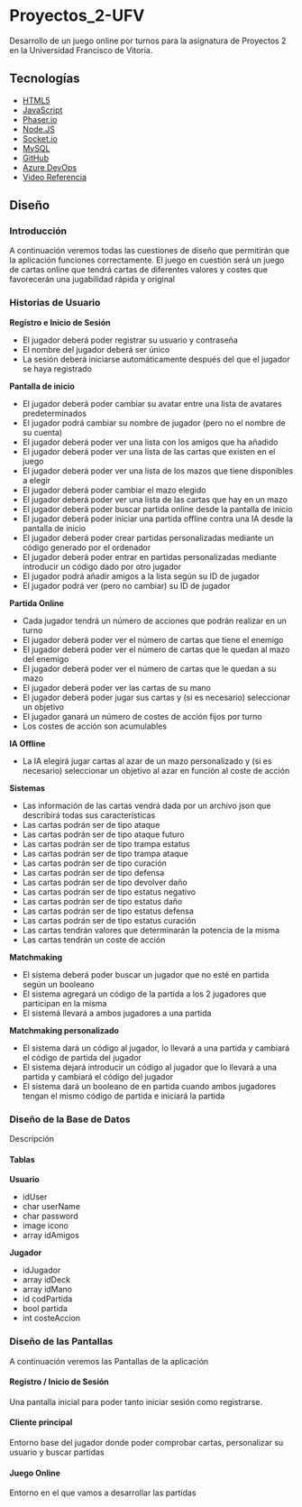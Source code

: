 # Proyectos_2-UFV
Desarrollo de un juego online por turnos para la asignatura de Proyectos 2 en la Universidad Francisco de Vitoria.

## Tecnologías

+ [HTML5](https://www.w3schools.com/html/)
+ [JavaScript](https://www.javascript.com/)
+ [Phaser.io](https://phaser.io/ "Librería de Game Development")
+ [Node.JS](https://nodejs.org/en/ "Servidor")
+ [Socket.io](https://socket.io/ "Conexión con la Base de Datos")
+ [MySQL](https://www.mysql.com/ "Base de Datos")
+ [GitHub](github.com "Repositorio del proyecto")
+ [Azure DevOps](https://azure.microsoft.com/en-us/services/devops/ "Planeadore de Scrum")
+ [Video Referencia](https://www.youtube.com/watch?v=fEwAgKBgoJM&t=817s&ab_channel=M.S.Farzan "Referencias")

## Diseño

### Introducción
A continuación veremos todas las cuestiones de diseño que permitirán que la aplicación funciones correctamente. El juego en cuestión será un juego de cartas online que tendrá cartas de diferentes valores y costes que favorecerán una jugabilidad rápida y original

### Historias de Usuario

**Registro e Inicio de Sesión**
+ El jugador deberá poder registrar su usuario y contraseña
+ El nombre del jugador deberá ser único
+ La sesión deberá iniciarse automáticamente después del que el jugador se haya registrado

**Pantalla de inicio**
+ El jugador deberá poder cambiar su avatar entre una lista de avatares predeterminados
+ El jugador podrá cambiar su nombre de jugador (pero no el nombre de su cuenta)
+ El jugador deberá poder ver una lista con los amigos que ha añadido
+ El jugador deberá poder ver una lista de las cartas que existen en el juego
+ El jugador deberá poder ver una lista de los mazos que tiene disponibles a elegir
+ El jugador deberá poder cambiar el mazo elegido
+ El jugador deberá poder ver una lista de las cartas que hay en un mazo
+ El jugador deberá poder buscar partida online desde la pantalla de inicio
+ El jugador deberá poder iniciar una partida offline contra una IA desde la pantalla de inicio
+ El jugador deberá poder crear partidas personalizadas mediante un código generado por el ordenador
+ El jugador deberá poder entrar en partidas personalizadas mediante introducir un código dado por otro jugador
+ El jugador podrá añadir amigos a la lista según su ID de jugador
+ El jugador podrá ver (pero no cambiar) su ID de jugador

**Partida Online**
+ Cada jugador tendrá un número de acciones que podrán realizar en un turno
+ El jugador deberá poder ver el número de cartas que tiene el enemigo
+ El jugador deberá poder ver el número de cartas que le quedan al mazo del enemigo
+ El jugador deberá poder ver el número de cartas que le quedan a su mazo
+ El jugador deberá poder ver las cartas de su mano
+ El jugador deberá poder jugar sus cartas y (si es necesario) seleccionar un objetivo
+ El jugador ganará un número de costes de acción fijos por turno
+ Los costes de acción son acumulables

**IA Offline**
+ La IA elegirá jugar cartas al azar de un mazo personalizado y (si es necesario) seleccionar un objetivo al azar en función al coste de acción

**Sistemas**
+ Las información de las cartas vendrá dada por un archivo json que describirá todas sus características
+ Las cartas podrán ser de tipo ataque
+ Las cartas podrán ser de tipo ataque futuro
+ Las cartas podrán ser de tipo trampa estatus
+ Las cartas podrán ser de tipo trampa ataque
+ Las cartas podrán ser de tipo curación
+ Las cartas podrán ser de tipo defensa
+ Las cartas podrán ser de tipo devolver daño
+ Las cartas podrán ser de tipo estatus negativo
+ Las cartas podrán ser de tipo estatus daño
+ Las cartas podrán ser de tipo estatus defensa
+ Las cartas podrán ser de tipo estatus curación
+ Las cartas tendrán valores que determinarán la potencia de la misma
+ Las cartas tendrán un coste de acción

**Matchmaking**
+ El sistema deberá poder buscar un jugador que no esté en partida según un booleano
+ El sistema agregará un código de la partida a los 2 jugadores que participan en la misma 
+ El sistemá llevará a ambos jugadores a una partida

**Matchmaking personalizado**
+ El sistema dará un código al jugador, lo llevará a una partida y cambiará el código de partida del jugador
+ El sistema dejará introducir un código al jugador que lo llevará a una partida y cambiará el código del jugador
+ El sistema dará un booleano de en partida cuando ambos jugadores tengan el mismo código de partida e iniciará la partida

### Diseño de la Base de Datos
Descripción

#### Tablas

**Usuario**

- idUser
- char userName
- char password
- image icono
- array idAmigos

**Jugador**

- idJugador
- array idDeck
- array idMano
- id codPartida
- bool partida
- int costeAccion

### Diseño de las Pantallas
A continuación veremos las Pantallas de la aplicación

#### Registro / Inicio de Sesión
Una pantalla inicial para poder tanto iniciar sesión como registrarse.

#### Cliente principal
Entorno base del jugador donde poder comprobar cartas, personalizar su usuario y buscar partidas

#### Juego Online
Entorno en el que vamos a desarrollar las partidas


